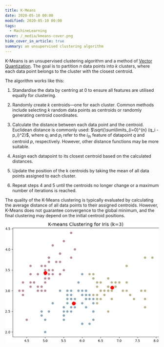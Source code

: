 ```yaml
---
title: K-Means
date: 2020-05-10 00:00
modified: 2020-05-10 00:00
tags:
  - MachineLearning
cover: /_media/kmeans-cover.png
hide_cover_in_article: true
summary: an unsupervised clustering algorithm
---
```


K-Means is an unsupervised clustering algorithm and a method of [Vector Quantization](../../../permanent/vector-quantization.md). The goal is to partition $n$ data points into $k$ clusters, where each data point belongs to the cluster with the closest centroid.

The algorithm works like this:

1. Standardise the data by centring at 0 to ensure all features are utilised equally for clustering.
2. Randomly create $k$ centroids—one for each cluster. Common methods include selecting $k$ random data points as centroids or randomly generating centroid coordinates.
3. Calculate the distance between each data point and the centroid. Euclidean distance is commonly used: $\sqrt{\sum\limits_{i=0}^{n} (q_i - p_i)^2}$, where $q_i$ and $p_i$ refer to the $i_{th}$ feature of datapoint $q$ and centroid $p$, respectively. However, other distance functions may be more suitable.

4. Assign each datapoint to its closest centroid based on the calculated distances.
5. Update the position of the k centroids by taking the mean of all data points assigned to each cluster.
6. Repeat steps 4 and 5 until the centroids no longer change or a maximum number of iterations is reached.

The quality of the K-Means clustering is typically evaluated by calculating the average distance of all data points to their assigned centroids. However, K-Means does not guarantee convergence to the global minimum, and the final clustering may depend on the initial centroid positions.

![K-Means clustering example](../_media/kmeans.png)